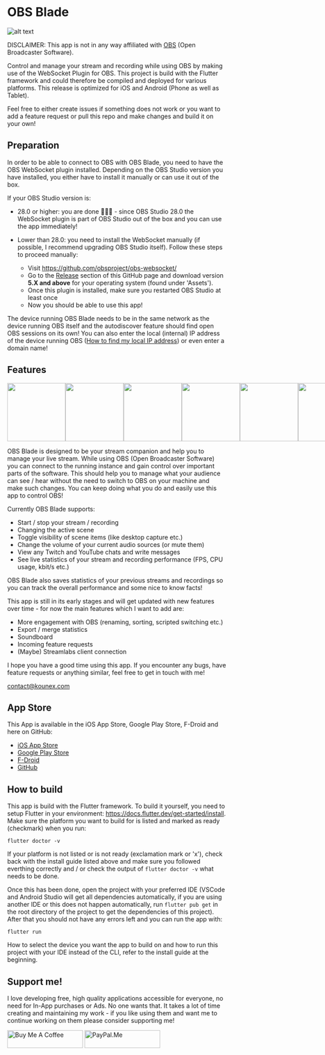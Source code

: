 # OBS Blade

![alt text](https://assets.kounex.com/images/obs-blade/store_banner_3.png "OBS Blade Store Banner")

DISCLAIMER: This app is not in any way affiliated with [OBS](https://github.com/obsproject/obs-studio) (Open Broadcaster Software).

Control and manage your stream and recording while using OBS by making use of the WebSocket Plugin for OBS. This project is build with the Flutter framework and could therefore be compiled and deployed for various platforms. This release is optimized for iOS and Android (Phone as well as Tablet).

Feel free to either create issues if something does not work or you want to add a feature request or pull this repo and make changes and build it on your own!

## Preparation

In order to be able to connect to OBS with OBS Blade, you need to have the OBS WebSocket plugin installed. Depending on the OBS Studio version you have installed, you either have to install it manually or can use it out of the box.

If your OBS Studio version is:

- 28.0 or higher: you are done 🎉🎉🎉 - since OBS Studio 28.0 the WebSocket plugin is part of OBS Studio out of the box and you can use the app immediately!
- Lower than 28.0: you need to install the WebSocket manually (if possible, I recommend upgrading OBS Studio itself). Follow these steps to proceed manually:

  - Visit https://github.com/obsproject/obs-websocket/
  - Go to the [Release](https://github.com/obsproject/obs-websocket/releases) section of this GitHub page and download version **5.X and above** for your operating system (found under 'Assets').
  - Once this plugin is installed, make sure you restarted OBS Studio at least once
  - Now you should be able to use this app!

The device running OBS Blade needs to be in the same network as the device running OBS itself and the autodiscover feature should find open OBS sessions on its own! You can also enter the local (internal) IP address of the device running OBS ([How to find my local IP address](https://www.whatismybrowser.com/detect/what-is-my-local-ip-address)) or even enter a domain name!

## Features

<div align="center">
  <div style="display: flex; align-items: flex-start;">
    <img src="https://assets.kounex.com/images/obs-blade/iphone_1.png" width="134">
    <img src="https://assets.kounex.com/images/obs-blade/iphone_2.png" width="134">
    <img src="https://assets.kounex.com/images/obs-blade/iphone_3.png" width="134">
    <img src="https://assets.kounex.com/images/obs-blade/iphone_4.png" width="134">
    <img src="https://assets.kounex.com/images/obs-blade/iphone_5.png" width="134">
    <img src="https://assets.kounex.com/images/obs-blade/iphone_6.png" width="134">
  </div>
</div>

OBS Blade is designed to be your stream companion and help you to manage your live stream. While using OBS (Open Broadcaster Software) you can connect to the running instance and gain control over important parts of the software. This should help you to manage what your audience can see / hear without the need to switch to OBS on your machine and make such changes. You can keep doing what you do and easily use this app to control OBS!

Currently OBS Blade supports:

- Start / stop your stream / recording
- Changing the active scene
- Toggle visibility of scene items (like desktop capture etc.)
- Change the volume of your current audio sources (or mute them)
- View any Twitch and YouTube chats and write messages
- See live statistics of your stream and recording performance (FPS, CPU usage, kbit/s etc.)

OBS Blade also saves statistics of your previous streams and recordings so you can track the overall performance and some nice to know facts!

This app is still in its early stages and will get updated with new features over time - for now the main features which I want to add are:

- More engagement with OBS (renaming, sorting, scripted switching etc.)
- Export / merge statistics
- Soundboard
- Incoming feature requests
- (Maybe) Streamlabs client connection

I hope you have a good time using this app. If you encounter any bugs, have feature requests or anything similar, feel free to get in touch with me!

contact@kounex.com

## App Store

This App is available in the iOS App Store, Google Play Store, F-Droid and here on GitHub:

- [iOS App Store](https://apps.apple.com/de/app/obs-blade/id1523915884?l=en)
- [Google Play Store](https://play.google.com/store/apps/details?id=com.kounex.obsBlade)
- [F-Droid](https://f-droid.org/packages/com.kounex.obsBlade/)
- [GitHub](https://github.com/Kounex/obs_blade/releases/latest)

## How to build

This app is build with the Flutter framework. To build it yourself, you need to setup Flutter in your environment: https://docs.flutter.dev/get-started/install. Make sure the platform you want to build for is listed and marked as ready (checkmark) when you run:

```
flutter doctor -v
```

If your platform is not listed or is not ready (exclamation mark or 'x'), check back with the install guide listed above and make sure you followed everthing correctly and / or check the output of `flutter doctor -v` what needs to be done.

Once this has been done, open the project with your preferred IDE (VSCode and Android Studio will get all dependencies automatically, if you are using another IDE or this does not happen automatically, run `flutter pub get` in the root directory of the project to get the dependencies of this project). After that you should not have any errors left and you can run the app with:

```
flutter run
```

How to select the device you want the app to build on and how to run this project with your IDE instead of the CLI, refer to the install guide at the beginning.

## Support me!

I love developing free, high quality applications accessible for everyone, no need for In-App purchases or Ads. No one wants that. It takes a lot of time creating and maintaining my work - if you like using them and want me to continue working on them please consider supporting me!

<a href="https://www.buymeacoffee.com/Kounex" target="_blank"><img src="https://cdn.buymeacoffee.com/buttons/default-orange.png" alt="Buy Me A Coffee" height="41" width="174"></a>
<a href="https://paypal.me/Kounex" target="_blank"><img src="https://assets.kounex.com/images/general/paypal-me-logo.png" alt="PayPal.Me" height="41"  width="174"></a>
